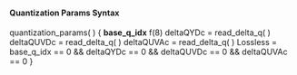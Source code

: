 #### Quantization Params Syntax

<div class="syntax">
quantization_params( ) {
    <b>base_q_idx</b>                                                        f(8)
    deltaQYDc = read_delta_q( )
    deltaQUVDc = read_delta_q( )
    deltaQUVAc = read_delta_q( )
    Lossless = base_q_idx == 0 && deltaQYDc == 0
                               && deltaQUVDc == 0 && deltaQUVAc == 0
}
</div>
